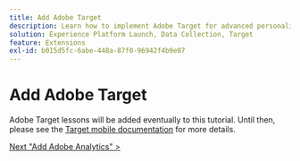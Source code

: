 ```yaml
---
title: Add Adobe Target
description: Learn how to implement Adobe Target for advanced personalization use cases. This lesson is part of the Implementing the Experience Cloud in Mobile iOS Objective-C Applications tutorial.
solution: Experience Platform Launch, Data Collection, Target
feature: Extensions
exl-id: b015d5fc-6abe-448a-87f0-96942f4b9e07
---
```

# Add Adobe Target

Adobe Target lessons will be added eventually to this tutorial. Until then, please see the [Target mobile documentation](https://aep-sdks.gitbook.io/docs/using-mobile-extensions/adobe-target) for more details.
  
[Next "Add Adobe Analytics" >](analytics.md)
